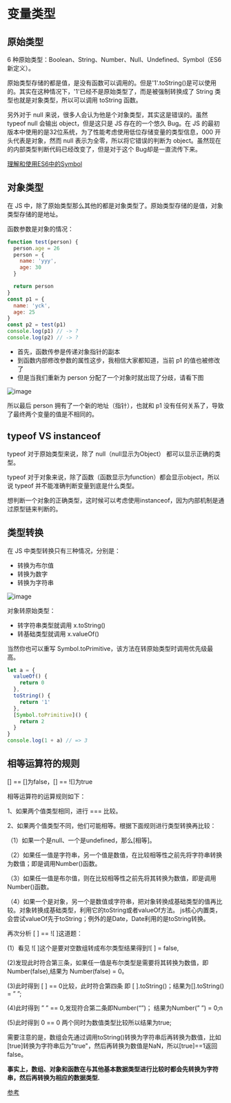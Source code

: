 # 变量类型
## 原始类型
6 种原始类型：Boolean、String、Number、Null、Undefined、Symbol（ES6 新定义）。

原始类型存储的都是值，是没有函数可以调用的。但是'1'.toString()是可以使用的。其实在这种情况下，'1'已经不是原始类型了，而是被强制转换成了 String 类型也就是对象类型，所以可以调用 toString 函数。

另外对于 null 来说，很多人会认为他是个对象类型，其实这是错误的。虽然 typeof null 会输出 object，但是这只是 JS 存在的一个悠久 Bug。在 JS 的最初版本中使用的是32位系统，为了性能考虑使用低位存储变量的类型信息，000 开头代表是对象，然而 null 表示为全零，所以将它错误的判断为 object。虽然现在的内部类型判断代码已经改变了，但是对于这个 Bug却是一直流传下来。

[理解和使用ES6中的Symbol](https://www.jianshu.com/p/f40a77bbd74e)
## 对象类型
在 JS 中，除了原始类型那么其他的都是对象类型了。原始类型存储的是值，对象类型存储的是地址。

函数参数是对象的情况：
```js
function test(person) {
  person.age = 26
  person = {
    name: 'yyy',
    age: 30
  }

  return person
}
const p1 = {
  name: 'yck',
  age: 25
}
const p2 = test(p1)
console.log(p1) // -> ?
console.log(p2) // -> ?
```
* 首先，函数传参是传递对象指针的副本
* 到函数内部修改参数的属性这步，我相信大家都知道，当前 p1 的值也被修改了
* 但是当我们重新为 person 分配了一个对象时就出现了分歧，请看下图

![image](/blog/images/js-2-1.png)

所以最后 person 拥有了一个新的地址（指针），也就和 p1 没有任何关系了，导致了最终两个变量的值是不相同的。
## typeof VS instanceof
typeof 对于原始类型来说，除了 null（null显示为Object） 都可以显示正确的类型。

typeof 对于对象来说，除了函数（函数显示为function）都会显示object，所以说 typeof 并不能准确判断变量到底是什么类型。

想判断一个对象的正确类型，这时候可以考虑使用instanceof，因为内部机制是通过原型链来判断的。
## 类型转换
在 JS 中类型转换只有三种情况，分别是：
* 转换为布尔值
* 转换为数字
* 转换为字符串

![image](/blog/images/js-2-2.png)

对象转原始类型：

* 转字符串类型就调用 x.toString()
* 转基础类型就调用 x.valueOf()

当然你也可以重写 Symbol.toPrimitive，该方法在转原始类型时调用优先级最高。
```js
let a = {
  valueOf() {
    return 0
  },
  toString() {
    return '1'
  },
  [Symbol.toPrimitive]() {
    return 2
  }
}
console.log(1 + a) // => 3
```
## 相等运算符的规则
[] == []为false，[] == ![]为true

相等运算符的运算规则如下： 

1、如果两个值类型相同，进行 === 比较。 

2、如果两个值类型不同，他们可能相等。根据下面规则进行类型转换再比较： 

（1）如果一个是null、一个是undefined，那么[相等]。 

（2）如果任一值是字符串，另一个值是数值，在比较相等性之前先将字符串转换为数值；即是调用Number()函数。 

（3）如果任一值是布尔值，则在比较相等性之前先将其转换为数值，即是调用Number()函数。 

（4）如果一个是对象，另一个是数值或字符串，把对象转换成基础类型的值再比较。对象转换成基础类型，利用它的toString或者valueOf方法。 js核心内置类，会尝试valueOf先于toString；例外的是Date，Date利用的是toString转换。

再次分析 [ ] == ![ ]这道题： 

(1）看见 ![ ]这个是要对空数组转成布尔类型结果得到![ ] = false,

(2)发现此时符合第三条，如果任一值是布尔类型是需要将其转换为数值，即Number(false),结果为 Number(false) = 0。

(3)此时得到 [ ] == 0比较，此时符合第四条 即 [ ].toString()；结果为[].toString() = ” ”;

(4)此时得到 ” ” == 0,发现符合第二条即Number(“”)； 
结果为Number(” ”) = 0;n

(5)此时得到 0 == 0 两个同时为数值类型比较所以结果为true;

需要注意的是，数组会先通过调用toString()转换为字符串后再转换为数值，比如[true]转换为字符串后为"true"，然后再转换为数值是NaN，所以[true]==1返回false。

**事实上，数组、对象和函数在与其他基本数据类型进行比较时都会先转换为字符串，然后再转换为相应的数据类型.**

[参考](https://www.jianshu.com/p/a111336c3d18)